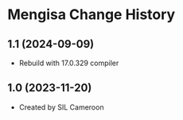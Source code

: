 Mengisa Change History
====================

1.1 (2024-09-09)
----------------
* Rebuild with 17.0.329 compiler

1.0 (2023-11-20)
----------------
* Created by SIL Cameroon

